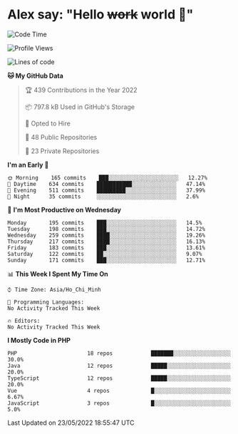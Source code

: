 # Alex say: "Hello ~~work~~ world 🐾"

<!--START_SECTION:waka-->
![Code Time](http://img.shields.io/badge/Code%20Time-837%20hrs%2057%20mins-blue)

![Profile Views](http://img.shields.io/badge/Profile%20Views-0-blue)

![Lines of code](https://img.shields.io/badge/From%20Hello%20World%20I%27ve%20Written-1%20Million%20lines%20of%20code-blue)

**🐱 My GitHub Data** 

> 🏆 439 Contributions in the Year 2022
 > 
> 📦 797.8 kB Used in GitHub's Storage 
 > 
> 💼 Opted to Hire
 > 
> 📜 48 Public Repositories 
 > 
> 🔑 23 Private Repositories  
 > 
**I'm an Early 🐤** 

```text
🌞 Morning    165 commits    ███░░░░░░░░░░░░░░░░░░░░░░   12.27% 
🌆 Daytime    634 commits    ███████████░░░░░░░░░░░░░░   47.14% 
🌃 Evening    511 commits    █████████░░░░░░░░░░░░░░░░   37.99% 
🌙 Night      35 commits     ░░░░░░░░░░░░░░░░░░░░░░░░░   2.6%

```
📅 **I'm Most Productive on Wednesday** 

```text
Monday       195 commits    ███░░░░░░░░░░░░░░░░░░░░░░   14.5% 
Tuesday      198 commits    ███░░░░░░░░░░░░░░░░░░░░░░   14.72% 
Wednesday    259 commits    ████░░░░░░░░░░░░░░░░░░░░░   19.26% 
Thursday     217 commits    ████░░░░░░░░░░░░░░░░░░░░░   16.13% 
Friday       183 commits    ███░░░░░░░░░░░░░░░░░░░░░░   13.61% 
Saturday     122 commits    ██░░░░░░░░░░░░░░░░░░░░░░░   9.07% 
Sunday       171 commits    ███░░░░░░░░░░░░░░░░░░░░░░   12.71%

```


📊 **This Week I Spent My Time On** 

```text
⌚︎ Time Zone: Asia/Ho_Chi_Minh

💬 Programming Languages: 
No Activity Tracked This Week

🔥 Editors: 
No Activity Tracked This Week

```

**I Mostly Code in PHP** 

```text
PHP                      18 repos            ███████░░░░░░░░░░░░░░░░░░   30.0% 
Java                     12 repos            █████░░░░░░░░░░░░░░░░░░░░   20.0% 
TypeScript               12 repos            █████░░░░░░░░░░░░░░░░░░░░   20.0% 
Vue                      4 repos             █░░░░░░░░░░░░░░░░░░░░░░░░   6.67% 
JavaScript               3 repos             █░░░░░░░░░░░░░░░░░░░░░░░░   5.0%

```



 Last Updated on 23/05/2022 18:55:47 UTC
<!--END_SECTION:waka-->

